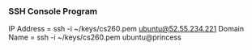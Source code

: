 ### SSH Console Program
IP Address = ssh -i ~/keys/cs260.pem ubuntu@52.55.234.221
Domain Name = ssh -i ~/keys/cs260.pem ubuntu@princess
